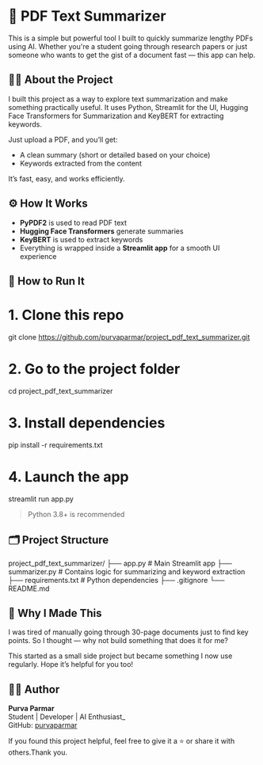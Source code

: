 # 📄 PDF Text Summarizer

This is a simple but powerful tool I built to quickly summarize lengthy PDFs using AI. Whether you're a student going through research papers or just someone who wants to get the gist of a document fast — this app can help.


## 👩‍💻 About the Project

I built this project as a way to explore text summarization and make something practically useful. It uses Python, Streamlit for the UI, Hugging Face Transformers for Summarization and KeyBERT for extracting keywords.

Just upload a PDF, and you’ll get:
- A clean summary (short or detailed based on your choice)
- Keywords extracted from the content

It’s fast, easy, and works efficiently.


## ⚙️ How It Works

- **PyPDF2** is used to read PDF text
- **Hugging Face Transformers** generate summaries
- **KeyBERT** is used to extract keywords
- Everything is wrapped inside a **Streamlit app** for a smooth UI experience


## 🚀 How to Run It


# 1. Clone this repo
git clone https://github.com/purvaparmar/project_pdf_text_summarizer.git

# 2. Go to the project folder
cd project_pdf_text_summarizer

# 3. Install dependencies
pip install -r requirements.txt

# 4. Launch the app
streamlit run app.py


> Python 3.8+ is recommended



## 🗂️ Project Structure


project_pdf_text_summarizer/
├── app.py               # Main Streamlit app
├── summarizer.py        # Contains logic for summarizing and keyword extraction
├── requirements.txt     # Python dependencies
├── .gitignore
└── README.md




## 🌟 Why I Made This

I was tired of manually going through 30-page documents just to find key points. So I thought — why not build something that does it for me?

This started as a small side project but became something I now use regularly. Hope it’s helpful for you too!


## 🙋‍♀️ Author

**Purva Parmar**  
Student | Developer | AI Enthusiast_  
GitHub: [purvaparmar](https://github.com/purvaparmar)



If you found this project helpful, feel free to give it a ⭐️ or share it with others.Thank you.


